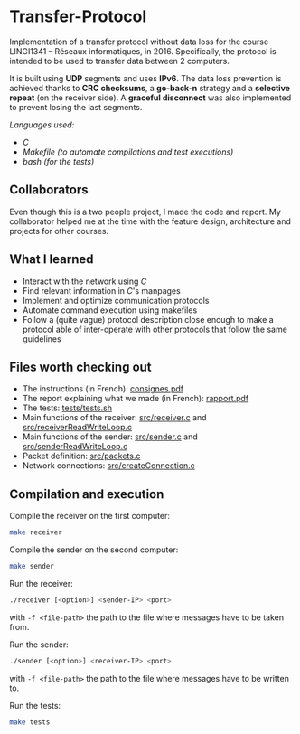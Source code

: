 # Transfer-Protocol
Implementation of a transfer protocol without data loss for the course LINGI1341 &ndash; Réseaux informatiques, in 2016.
Specifically, the protocol is intended to be used to transfer data between 2 computers.

It is built using **UDP** segments and uses **IPv6**.
The data loss prevention is achieved thanks to **CRC checksums**, a **go-back-n** strategy and a **selective repeat** (on the receiver side).
A **graceful disconnect** was also implemented to prevent losing the last segments.

*Languages used:*
- *C*
- *Makefile (to automate compilations and test executions)*
- *bash (for the tests)*

## Collaborators
Even though this is a two people project, I made the code and report.
My collaborator helped me at the time with the feature design, architecture and projects for other courses.

## What I learned
- Interact with the network using *C*
- Find relevant information in *C*'s manpages
- Implement and optimize communication protocols
- Automate command execution using makefiles
- Follow a (quite vague) protocol description close enough to make a protocol able of inter-operate with other protocols that follow the same guidelines

## Files worth checking out
- The instructions (in French): [consignes.pdf](https://github.com/sigustin/Transfer-Protocol/blob/master/consignes.pdf)
- The report explaining what we made (in French): [rapport.pdf](https://github.com/sigustin/Transfer-Protocol/blob/master/rapport.pdf)
- The tests: [tests/tests.sh](https://github.com/sigustin/Transfer-Protocol/blob/master/tests/tests.sh)
- Main functions of the receiver: [src/receiver.c](https://github.com/sigustin/Transfer-Protocol/blob/master/src/receiver.c) and [src/receiverReadWriteLoop.c](https://github.com/sigustin/Transfer-Protocol/blob/master/src/receiverReadWriteLoop.c)
- Main functions of the sender: [src/sender.c](https://github.com/sigustin/Transfer-Protocol/blob/master/src/sender.c) and [src/senderReadWriteLoop.c](https://github.com/sigustin/Transfer-Protocol/blob/master/src/senderReadWriteLoop.c)
- Packet definition: [src/packets.c](https://github.com/sigustin/Transfer-Protocol/blob/master/src/packets.c)
- Network connections: [src/createConnection.c](https://github.com/sigustin/Transfer-Protocol/blob/master/src/createConnection.c)

## Compilation and execution
Compile the receiver on the first computer:
```sh
make receiver
```

Compile the sender on the second computer:
```sh
make sender
```

Run the receiver:
```sh
./receiver [<option>] <sender-IP> <port>
```
with `-f <file-path>` the path to the file where messages have to be taken from.

Run the sender:
```sh
./sender [<option>] <receiver-IP> <port>
```
with `-f <file-path>` the path to the file where messages have to be written to.

Run the tests:
```sh
make tests
```
